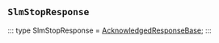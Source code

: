 ## `SlmStopResponse`
:::
type SlmStopResponse = [AcknowledgedResponseBase](./AcknowledgedResponseBase.md);
:::

